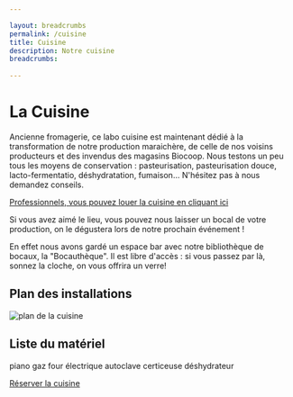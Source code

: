 ```yaml
---

layout: breadcrumbs
permalink: /cuisine
title: Cuisine
description: Notre cuisine
breadcrumbs:
  
---
```



# La Cuisine

Ancienne fromagerie, ce labo cuisine est maintenant dédié à la transformation de notre production maraichère, de celle de nos voisins producteurs et des invendus des magasins Biocoop. Nous testons un peu tous les moyens de conservation : pasteurisation, pasteurisation douce, lacto-fermentatio, déshydratation, fumaison... N'hésitez pas à nous demandez conseils. 

[Professionnels, vous pouvez louer la cuisine en cliquant ici](https://www.cuisinealouer.com/reserver/35400/)

Si vous avez aimé le lieu, vous pouvez nous laisser un bocal de votre production, on le dégustera lors de notre prochain événement !

En effet nous avons gardé un espace bar avec notre bibliothèque de bocaux, la "Bocauthèque". Il est libre d'accès : si vous passez par là, sonnez la cloche, on vous offrira un verre!


## Plan des installations

![plan de la cuisine](https://damienchivialle.github.io/bocautheque/assets/img/plan_cuisine.png)

## Liste du matériel

piano gaz
four électrique
autoclave
certiceuse
déshydrateur

[Réserver la cuisine](https://www.cuisinealouer.com/reserver/35400/)
